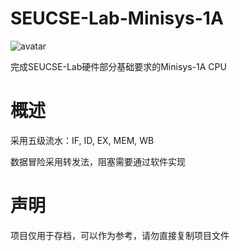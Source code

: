 # SEUCSE-Lab-Minisys-1A

![avatar](https://gravatar.loli.net/avatar/21045a9dba2e8c4b064b00dab8254be0?d=mm&s=256)

完成SEUCSE-Lab硬件部分基础要求的Minisys-1A CPU



# 概述

采用五级流水：IF, ID, EX, MEM, WB

数据冒险采用转发法，阻塞需要通过软件实现




# 声明

项目仅用于存档，可以作为参考，请勿直接复制项目文件
